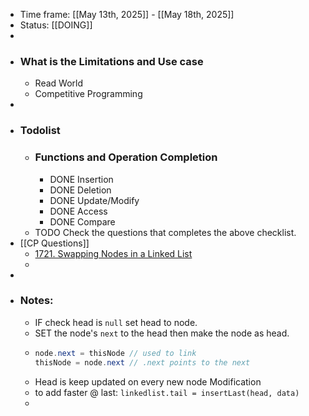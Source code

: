 - Time frame: [[May 13th, 2025]] - [[May 18th, 2025]]
- Status: [[DOING]]
-
- ### What is the Limitations and Use case
	- Read World
	- Competitive Programming
-
- ### Todolist
	- ### Functions and Operation Completion
		- DONE Insertion
		- DONE Deletion
		- DONE Update/Modify
		- DONE  Access
		- DONE Compare
	- TODO Check the questions that completes the above checklist.
- [[CP Questions]]
	- [1721. Swapping Nodes in a Linked List](https://leetcode.com/problems/swapping-nodes-in-a-linked-list/)
	-
-
- ### Notes:
	- IF check head is `null` set head to node.
	- SET the node's `next` to the head then make the node as head.
	- ```java
	  node.next = thisNode // used to link
	  thisNode = node.next // .next points to the next
	  ```
	- Head is keep updated on every new node Modification
	- to add faster @ last:
	  `linkedlist.tail = insertLast(head, data)`
	-